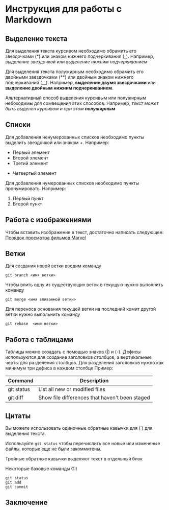 # Инструкция для работы с Markdown

## Выделение текста

Для выделения текста курсивом необходимо обрамить его звездочками (*) или знаком нижнего подчеркивания (_). Например, *выделение звездочкой* или _выделение нижним подчеркиванием_

Для выделения текста полужирным необходимо обрамить его двойными звездочками (**) или двойным знаком нижнего подчеркивания (__). Например, **выделение двумя звездочками** или __выделение двойным нижним подчеркиванием__.

Альтернативный способ выделения курсивым или полужирным небоходимы для сомвещения этих способов. Например, _текст может быть выделен курсивом и при этом **полужирным**_

## Списки

Для добавления ненумерованных списков необходимо пункты выделить звездочкой или знаком +. Например:
* Первый элемент
* Второй элемент
* Третий элемент
+ Четвертый элемент

Для добавления нумерованных списков необходимо пункты пронумировать. Например:
1. Первый пункт
2. Второй пункт

## Работа с изображениями

Чтобы вставить изображение в текст, достаточно написать следующее:
[Порядок просмотра фильмов Marvel](MCUtimelineorder.jpg)

## Ветки

Для создания новой ветки вводим команду 

    git branch <имя ветки>

Чтобы влить одну из существующих веток в текущую нужно выполнить команду 

    git merge <имя вливаемой ветки>

Для переноса основания текущей ветки на последний комит другой ветки нужно выпольнить команду 

    git rebase  <имя ветки>

## Работа с таблицами

Таблицы можно созадать с помощью знаков (|) и (-). Дефисы используются для создание заголовков столбцов, а вертикальные черты для разделения столбцов. Для разделения заголовков нужно как минимум три дефиса в каждом столбце
Пример:

| Command | Description |
| --- | --- |
| git status | List all new or modified files |
| git diff | Show file differences that haven't been staged |

## Цитаты

Вы можете использовать одиночные обратные кавычки для (`) для выделения текста.

Используйте `git status` чтобы перечислить все новые или измененые файлы, которые еще не были закоммитены.

Тройные обратные кавычки выделяют текст в отдельный блок

Некоторые базовые команды Git
```
git status
git add
git commit
```

## Заключение